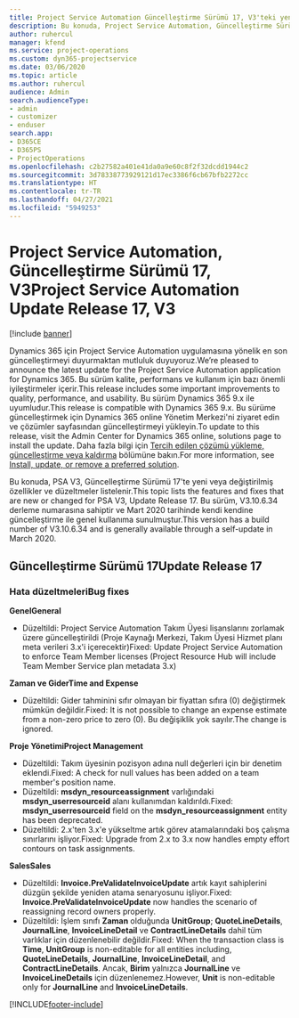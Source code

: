 ```yaml
---
title: Project Service Automation Güncelleştirme Sürümü 17, V3'teki yenilikler veya değişiklikler
description: Bu konuda, Project Service Automation, Güncelleştirme Sürümü 17, V3'teki özellikler ve düzeltmeler listelenir.
author: ruhercul
manager: kfend
ms.service: project-operations
ms.custom: dyn365-projectservice
ms.date: 03/06/2020
ms.topic: article
ms.author: ruhercul
audience: Admin
search.audienceType:
- admin
- customizer
- enduser
search.app:
- D365CE
- D365PS
- ProjectOperations
ms.openlocfilehash: c2b27582a401e41da0a9e60c8f2f32dcdd1944c2
ms.sourcegitcommit: 3d78338773929121d17ec3386f6cb67bfb2272cc
ms.translationtype: HT
ms.contentlocale: tr-TR
ms.lasthandoff: 04/27/2021
ms.locfileid: "5949253"
---
```

# <a name="project-service-automation-update-release-17-v3"></a><span data-ttu-id="24cf9-103">Project Service Automation, Güncelleştirme Sürümü 17, V3</span><span class="sxs-lookup"><span data-stu-id="24cf9-103">Project Service Automation Update Release 17, V3</span></span>

[!include [banner](../includes/psa-now-project-operations.md)]

<span data-ttu-id="24cf9-104">Dynamics 365 için Project Service Automation uygulamasına yönelik en son güncelleştirmeyi duyurmaktan mutluluk duyuyoruz.</span><span class="sxs-lookup"><span data-stu-id="24cf9-104">We’re pleased to announce the latest update for the Project Service Automation application for Dynamics 365.</span></span> <span data-ttu-id="24cf9-105">Bu sürüm kalite, performans ve kullanım için bazı önemli iyileştirmeler içerir.</span><span class="sxs-lookup"><span data-stu-id="24cf9-105">This release includes some important improvements to quality, performance, and usability.</span></span>  <span data-ttu-id="24cf9-106">Bu sürüm Dynamics 365 9.x ile uyumludur.</span><span class="sxs-lookup"><span data-stu-id="24cf9-106">This release is compatible with Dynamics 365 9.x.</span></span> <span data-ttu-id="24cf9-107">Bu sürüme güncelleştirmek için Dynamics 365 online Yönetim Merkezi'ni ziyaret edin ve çözümler sayfasından güncelleştirmeyi yükleyin.</span><span class="sxs-lookup"><span data-stu-id="24cf9-107">To update to this release, visit the Admin Center for Dynamics 365 online, solutions page to install the update.</span></span> <span data-ttu-id="24cf9-108">Daha fazla bilgi için [Tercih edilen çözümü yükleme, güncelleştirme veya kaldırma](/power-platform/admin/install-remove-preferred-solution) bölümüne bakın.</span><span class="sxs-lookup"><span data-stu-id="24cf9-108">For more information, see [Install, update, or remove a preferred solution](/power-platform/admin/install-remove-preferred-solution).</span></span>

<span data-ttu-id="24cf9-109">Bu konuda, PSA V3, Güncelleştirme Sürümü 17'te yeni veya değiştirilmiş özellikler ve düzeltmeler listelenir.</span><span class="sxs-lookup"><span data-stu-id="24cf9-109">This topic lists the features and fixes that are new or changed for PSA V3, Update Release 17.</span></span> <span data-ttu-id="24cf9-110">Bu sürüm, V3.10.6.34 derleme numarasına sahiptir ve Mart 2020 tarihinde kendi kendine güncelleştirme ile genel kullanıma sunulmuştur.</span><span class="sxs-lookup"><span data-stu-id="24cf9-110">This version has a build number of V3.10.6.34 and is generally available through a self-update in March 2020.</span></span>


## <a name="update-release-17"></a><span data-ttu-id="24cf9-111">Güncelleştirme Sürümü 17</span><span class="sxs-lookup"><span data-stu-id="24cf9-111">Update Release 17</span></span>

### <a name="bug-fixes"></a><span data-ttu-id="24cf9-112">Hata düzeltmeleri</span><span class="sxs-lookup"><span data-stu-id="24cf9-112">Bug fixes</span></span>

<span data-ttu-id="24cf9-113">**Genel**</span><span class="sxs-lookup"><span data-stu-id="24cf9-113">**General**</span></span>

- <span data-ttu-id="24cf9-114">Düzeltildi: Project Service Automation Takım Üyesi lisanslarını zorlamak üzere güncelleştirildi (Proje Kaynağı Merkezi, Takım Üyesi Hizmet planı meta verileri 3.x'i içerecektir)</span><span class="sxs-lookup"><span data-stu-id="24cf9-114">Fixed: Update Project Service Automation to enforce Team Member licenses (Project Resource Hub will include Team Member Service plan metadata 3.x)</span></span>
 
<span data-ttu-id="24cf9-115">**Zaman ve Gider**</span><span class="sxs-lookup"><span data-stu-id="24cf9-115">**Time and Expense**</span></span>

- <span data-ttu-id="24cf9-116">Düzeltildi: Gider tahminini sıfır olmayan bir fiyattan sıfıra (0) değiştirmek mümkün değildir.</span><span class="sxs-lookup"><span data-stu-id="24cf9-116">Fixed: It is not possible to change an expense estimate from a non-zero price to zero (0).</span></span> <span data-ttu-id="24cf9-117">Bu değişiklik yok sayılır.</span><span class="sxs-lookup"><span data-stu-id="24cf9-117">The change is ignored.</span></span>

<span data-ttu-id="24cf9-118">**Proje Yönetimi**</span><span class="sxs-lookup"><span data-stu-id="24cf9-118">**Project Management**</span></span>

- <span data-ttu-id="24cf9-119">Düzeltildi: Takım üyesinin pozisyon adına null değerleri için bir denetim eklendi.</span><span class="sxs-lookup"><span data-stu-id="24cf9-119">Fixed: A check for null values has been added on a team member's position name.</span></span>
- <span data-ttu-id="24cf9-120">Düzeltildi: **msdyn_resourceassignment** varlığındaki **msdyn_userresourceid** alanı kullanımdan kaldırıldı.</span><span class="sxs-lookup"><span data-stu-id="24cf9-120">Fixed: **msdyn_userresourceid** field on the **msdyn_resourceassignment** entity has been deprecated.</span></span>
- <span data-ttu-id="24cf9-121">Düzeltildi: 2.x'ten 3.x'e yükseltme artık görev atamalarındaki boş çalışma sınırlarını işliyor.</span><span class="sxs-lookup"><span data-stu-id="24cf9-121">Fixed: Upgrade from 2.x to 3.x now handles empty effort contours on task assignments.</span></span>

<span data-ttu-id="24cf9-122">**Sales**</span><span class="sxs-lookup"><span data-stu-id="24cf9-122">**Sales**</span></span>

- <span data-ttu-id="24cf9-123">Düzeltildi: **Invoice.PreValidateInvoiceUpdate** artık kayıt sahiplerini düzgün şekilde yeniden atama senaryosunu işliyor.</span><span class="sxs-lookup"><span data-stu-id="24cf9-123">Fixed: **Invoice.PreValidateInvoiceUpdate** now handles the scenario of reassigning record owners properly.</span></span>
- <span data-ttu-id="24cf9-124">Düzeltildi: İşlem sınıfı **Zaman** olduğunda **UnitGroup**; **QuoteLineDetails**, **JournalLine**, **InvoiceLineDetail** ve **ContractLineDetails** dahil tüm varlıklar için düzenlenebilir değildir.</span><span class="sxs-lookup"><span data-stu-id="24cf9-124">Fixed: When the transaction class is **Time**, **UnitGroup** is non-editable for all entities including, **QuoteLineDetails**, **JournalLine**, **InvoiceLineDetail**, and **ContractLineDetails**.</span></span> <span data-ttu-id="24cf9-125">Ancak, **Birim** yalnızca **JournalLine** ve **InvoiceLineDetails** için düzenlenemez.</span><span class="sxs-lookup"><span data-stu-id="24cf9-125">However, **Unit** is non-editable only for **JournalLine** and **InvoiceLineDetails**.</span></span>




[!INCLUDE[footer-include](../includes/footer-banner.md)]